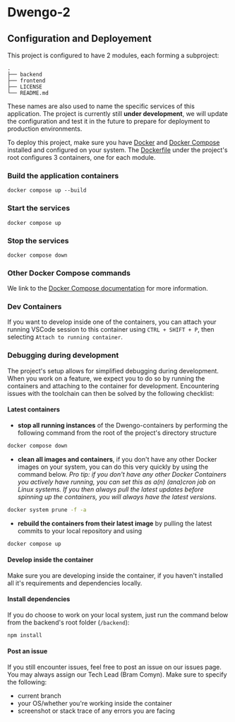 # Dwengo-2

## Configuration and Deployement

This project is configured to have 2 modules, each forming a subproject:

```
.
├── backend
├── frontend
├── LICENSE
└── README.md
```

These names are also used to name the specific services of this application.
The project is currently still **under development**,
we will update the configuration and test it in the future to prepare for deployment to production environments.

To deploy this project,
make sure you have [Docker](https://docs.docker.com/) and [Docker Compose](https://docs.docker.com/compose/) installed and configured on your system.
The [Dockerfile](./Dockerfile) under the project's root configures 3 containers,
one for each module.

### Build the application containers

```
docker compose up --build
```

### Start the services

```
docker compose up
```

### Stop the services

```
docker compose down
```

### Other Docker Compose commands

We link to the [Docker Compose documentation](https://docs.docker.com/compose/intro/compose-application-model/) for more information.

### Dev Containers

If you want to develop inside one of the containers,
you can attach your running VSCode session to this container using ``CTRL + SHIFT + P``,
then selecting ``Attach to running container``.

### Debugging during development

The project's setup allows for simplified debugging during development.
When you work on a feature,
we expect you to do so by running the containers and attaching to the container for development.
Encountering issues with the toolchain can then be solved by the following checklist:

#### Latest containers

- **stop all running instances** of the Dwengo-containers by performing the following command from the root of the project's directory structure

```bash
docker compose down
```

- **clean all images and containers**, if you don't have any other Docker images on your system, you can do this very quickly by using the command below. *Pro tip: if you don't have any other Docker Containers you actively have running, you can set this as a(n) (ana)cron job on Linux systems. If you then always pull the latest updates before spinning up the containers, you will always have the latest versions*.

```bash
docker system prune -f -a
```

- **rebuild the containers from their latest image** by pulling the latest commits to your local repository and using

```bash
docker compose up
```

#### Develop inside the container

Make sure you are developing inside the container, if you haven't installed all it's requirements and dependencies locally.

#### Install dependencies

If you do choose to work on your local system, just run the command below from the backend's root folder (`/backend`):

```bash
npm install
```

#### Post an issue

If you still encounter issues, feel free to post an issue on our issues page.
You may always assign our Tech Lead (Bram Comyn).
Make sure to specify the following:

- current branch
- your OS/whether you're working inside the container
- screenshot or stack trace of any errors you are facing
